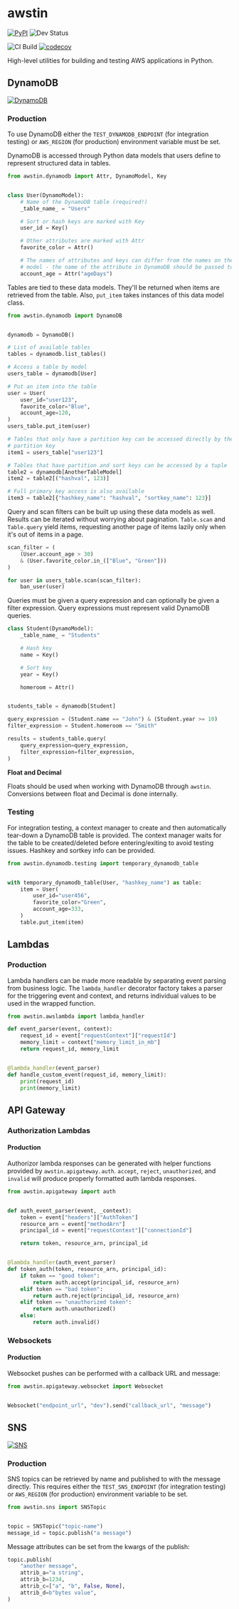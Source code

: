 # awstin

[![PyPI](https://img.shields.io/pypi/v/awstin)](https://pypi.org/project/awstin/) ![Dev Status](https://img.shields.io/pypi/status/awstin)

![CI Build](https://github.com/k2bd/awstin/workflows/CI/badge.svg) [![codecov](https://codecov.io/gh/k2bd/awstin/branch/master/graph/badge.svg)](https://codecov.io/gh/k2bd/awstin)

High-level utilities for building and testing AWS applications in Python.


## DynamoDB

[![DynamoDB](https://img.shields.io/github/milestones/progress/k2bd/awstin/1)](https://github.com/k2bd/awstin/milestone/1)

### Production

To use DynamoDB either the `TEST_DYNAMODB_ENDPOINT` (for integration
testing) or `AWS_REGION` (for production) environment variable must be set.

DynamoDB is accessed through Python data models that users define to represent
structured data in tables.

```python
from awstin.dynamodb import Attr, DynamoModel, Key


class User(DynamoModel):
    # Name of the DynamoDB table (required!)
    _table_name_ = "Users"

    # Sort or hash keys are marked with Key
    user_id = Key()

    # Other attributes are marked with Attr
    favorite_color = Attr()

    # The names of attributes and keys can differ from the names on the data
    # model - the name of the attribute in DynamoDB should be passed to Attr
    account_age = Attr("ageDays")
```

Tables are tied to these data models. They'll be returned when items are 
retrieved from the table. Also, `put_item` takes instances of this data model class.

```python
from awstin.dynamodb import DynamoDB


dynamodb = DynamoDB()

# List of available tables
tables = dynamodb.list_tables()

# Access a table by model
users_table = dynamodb[User]

# Put an item into the table
user = User(
    user_id="user123",
    favorite_color="Blue",
    account_age=120,
)
users_table.put_item(user)

# Tables that only have a partition key can be accessed directly by their
# partition key
item1 = users_table["user123"]

# Tables that have partition and sort keys can be accessed by a tuple
table2 = dynamodb[AnotherTableModel]
item2 = table2[("hashval", 123)]

# Full primary key access is also available
item3 = table2[{"hashkey_name": "hashval", "sortkey_name": 123}]
```

Query and scan filters can be built up using these data models as well. Results can be iterated without worrying about pagination. `Table.scan` and `Table.query` yield items, requesting another page of items lazily only when it's out of items in a page.

```python
scan_filter = (
    (User.account_age > 30)
    & (User.favorite_color.in_(["Blue", "Green"]))
)

for user in users_table.scan(scan_filter):
    ban_user(user)
```

Queries must be given a query expression and can optionally be given a filter expression. Query expressions must represent valid DynamoDB queries.

```python
class Student(DynamoModel):
    _table_name_ = "Students"

    # Hash key
    name = Key()

    # Sort key
    year = Key()

    homeroom = Attr()


students_table = dynamodb[Student]

query_expression = (Student.name == "John") & (Student.year >= 10)
filter_expression = Student.homeroom == "Smith"

results = students_table.query(
    query_expression=query_expression,
    filter_expression=filter_expression,
)
```

**Float and Decimal**

Floats should be used when working with DynamoDB through `awstin`. Conversions between float and Decimal is done internally.


### Testing

For integration testing, a context manager to create and then automatically tear-down a DynamoDB table is provided.
The context manager waits for the table to be created/deleted before entering/exiting to avoid testing issues.
Hashkey and sortkey info can be provided.

```python
from awstin.dynamodb.testing import temporary_dynamodb_table


with temporary_dynamodb_table(User, "hashkey_name") as table:
    item = User(
        user_id="user456",
        favorite_color="Green",
        account_age=333,
    )
    table.put_item(item)
```


## Lambdas

### Production

Lambda handlers can be made more readable by separating event parsing from business logic.
The `lambda_handler` decorator factory takes a parser for the triggering event and context, and returns individual values to be used in the wrapped function.
```python
from awstin.awslambda import lambda_handler

def event_parser(event, context):
    request_id = event["requestContext"]["requestId"]
    memory_limit = context["memory_limit_in_mb"]
    return request_id, memory_limit


@lambda_handler(event_parser)
def handle_custom_event(request_id, memory_limit):
    print(request_id)
    print(memory_limit)
```


## API Gateway

### Authorization Lambdas

#### Production

Authorizor lambda responses can be generated with helper functions provided by `awstin.apigateway.auth`. `accept`, `reject`, `unauthorized`, and `invalid` will produce properly formatted auth lambda responses.

```python
from awstin.apigateway import auth


def auth_event_parser(event, _context):
    token = event["headers"]["AuthToken"]
    resource_arn = event["methodArn"]
    principal_id = event["requestContext"]["connectionId"]

    return token, resource_arn, principal_id


@lambda_handler(auth_event_parser)
def token_auth(token, resource_arn, principal_id):
    if token == "good token":
        return auth.accept(principal_id, resource_arn)
    elif token == "bad token":
        return auth.reject(principal_id, resource_arn)
    elif token == "unauthorized token":
        return auth.unauthorized()
    else:
        return auth.invalid()
```

### Websockets

#### Production

Websocket pushes can be performed with a callback URL and message:

```python
from awstin.apigateway.websocket import Websocket


Websocket("endpoint_url", "dev").send("callback_url", "message")
```


## SNS

[![SNS](https://img.shields.io/github/milestones/progress/k2bd/awstin/2)]((https://github.com/k2bd/awstin/milestone/2))

### Production

SNS topics can be retrieved by name and published to with the message directly.
This requires either the `TEST_SNS_ENDPOINT` (for integration testing) or `AWS_REGION` (for production) environment variable to be set.

```python
from awstin.sns import SNSTopic


topic = SNSTopic("topic-name")
message_id = topic.publish("a message")
```

Message attributes can be set from the kwargs of the publish:

```python
topic.publish(
    "another message",
    attrib_a="a string",
    attrib_b=1234,
    attrib_c=["a", "b", False, None],
    attrib_d=b"bytes value",
)
```
